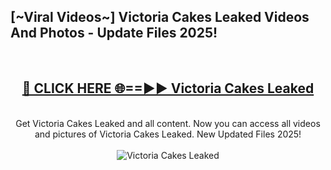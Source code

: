 <h2>[~Viral Videos~] Victoria Cakes Leaked Videos And Photos - Update Files 2025!</h2>
<br>
<div align="center">
<h2><a href="https://top-ai-tools.click/QrbHav" rel="nofollow">🔴 CLICK HERE 🌐==►► Victoria Cakes Leaked</a></h2>
<br>
Get Victoria Cakes Leaked and all content. Now you can access all videos and pictures of Victoria Cakes Leaked. New Updated Files 2025!
<br>
<br>
<a href="https://top-ai-tools.click/QrbHav" rel="nofollow" data-target="animated-image.originalLink"><img src="https://i.ibb.co.com/WyWwxjT/player-gif2.gif" alt="Victoria Cakes Leaked" style="max-width: 100%; display: inline-block;" data-target="animated-image.originalImage"></a>
</div>
<br>